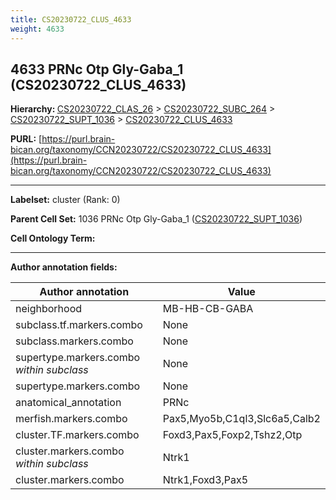 ```yaml
---
title: CS20230722_CLUS_4633
weight: 4633
---
```

## 4633 PRNc Otp Gly-Gaba_1 (CS20230722_CLUS_4633)
<b>Hierarchy: </b>
[CS20230722_CLAS_26](../CS20230722_CLAS_26) >
[CS20230722_SUBC_264](../CS20230722_SUBC_264) >
[CS20230722_SUPT_1036](../CS20230722_SUPT_1036) >
[CS20230722_CLUS_4633](../CS20230722_CLUS_4633)

**PURL:** [https://purl.brain-bican.org/taxonomy/CCN20230722/CS20230722_CLUS_4633](https://purl.brain-bican.org/taxonomy/CCN20230722/CS20230722_CLUS_4633)

---


**Labelset:** cluster (Rank: 0)

**Parent Cell Set:** 1036 PRNc Otp Gly-Gaba_1 ([CS20230722_SUPT_1036](../CS20230722_SUPT_1036))



**Cell Ontology Term:** 

[MARKER GENES.]: #


---

[TRANSFERRED ANNOTATIONS.]: #


[AUTHOR ANNOTATION FIELDS.]: #


**Author annotation fields:**

| Author annotation | Value |
|-------------------|-------|
|neighborhood|MB-HB-CB-GABA|
|subclass.tf.markers.combo|None|
|subclass.markers.combo|None|
|supertype.markers.combo _within subclass_|None|
|supertype.markers.combo|None|
|anatomical_annotation|PRNc|
|merfish.markers.combo|Pax5,Myo5b,C1ql3,Slc6a5,Calb2|
|cluster.TF.markers.combo|Foxd3,Pax5,Foxp2,Tshz2,Otp|
|cluster.markers.combo _within subclass_|Ntrk1|
|cluster.markers.combo|Ntrk1,Foxd3,Pax5|

